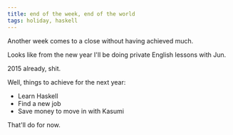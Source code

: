 ```yaml
---
title: end of the week, end of the world
tags: holiday, haskell
---
```


Another week comes to a close without having achieved much.

Looks like from the new year I'll be doing private English lessons with Jun.

2015 already, shit.

Well, things to achieve for the next year:

- Learn Haskell
- Find a new job
- Save money to move in with Kasumi

That'll do for now.